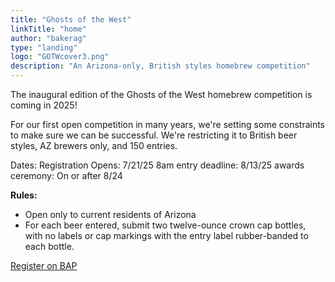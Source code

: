```yaml
---
title: "Ghosts of the West"
linkTitle: "home"
author: "bakerag"
type: "landing"
logo: "GOTWcover3.png"
description: "An Arizona-only, British styles homebrew competition"
---
```


The inaugural edition of the Ghosts of the West homebrew competition is coming in 2025!

For our first open competition in many years, we're setting some constraints to make sure we can be
successful. We're restricting it to British beer styles, AZ brewers only, and 150 entries.

Dates:
Registration Opens: 7/21/25 8am
entry deadline: 8/13/25
awards ceremony: On or after 8/24

**Rules:**  
* Open only to current residents of Arizona
* For each beer entered, submit two twelve-ounce crown cap bottles, with no labels or cap markings with the entry label rubber-banded to each bottle. 

[Register on BAP](https://beerawardsplatform.com/ghosts-of-the-west)